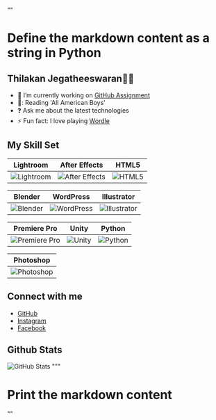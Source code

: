 ""

# Define the markdown content as a string in Python

## **Thilakan Jegatheeswaran👨‍💻**

- 🔭 I’m currently working on [GitHub Assignment](https://github.com/MIT-Emerging-Talent/ET6-foundations-group-31.git)
- 📕: Reading 'All American Boys'
- ❓ Ask me about the latest technologies
- ⚡ Fun fact: I love playing [Wordle](https://wordly.org/)

## My Skill Set

| Lightroom | After Effects | HTML5 |
|-----------|---------------|-------|
| ![Lightroom](https://profilinator.rishav.dev/skills-assets/lightroom.png?width=50) | ![After Effects](https://profilinator.rishav.dev/skills-assets/aftereffects.png?width=50) | ![HTML5](https://profilinator.rishav.dev/skills-assets/html5-original-wordmark.svg?width=50) |

| Blender | WordPress | Illustrator |
|---------|-----------|-------------|
| ![Blender](https://profilinator.rishav.dev/skills-assets/blender_community_badge_white.svg?width=50) | ![WordPress](https://profilinator.rishav.dev/skills-assets/wordpress.png?width=50) | ![Illustrator](https://profilinator.rishav.dev/skills-assets/adobe_illustrator-icon.svg?width=50) |

| Premiere Pro | Unity | Python |
|--------------|-------|--------|
| ![Premiere Pro](https://profilinator.rishav.dev/skills-assets/adobepremierepro.png?width=50) | ![Unity](https://profilinator.rishav.dev/skills-assets/unity.png?width=50) | ![Python](https://profilinator.rishav.dev/skills-assets/python-original.svg?width=50) |

| Photoshop |
|-----------|
| ![Photoshop](https://profilinator.rishav.dev/skills-assets/photoshop-plain.svg?width=50) |

## Connect with me

- [GitHub](https://github.com/Akan186)
- [Instagram](https://instagram.com/imnotakan)
- [Facebook](https://www.facebook.com/Thil%20Thilakan)

## Github Stats

![GitHub Stats](https://github-readme-stats.vercel.app/api?username=Akan186&show_icons=true&count_private=true&hide_border=true)
"""

# Print the markdown content

""
